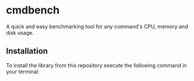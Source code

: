 # cmdbench
A quick and easy benchmarking tool for any command's CPU, memory and disk usage. 
## Installation
To install the library from this repository execute the following command in your terminal: 
```bash

```
